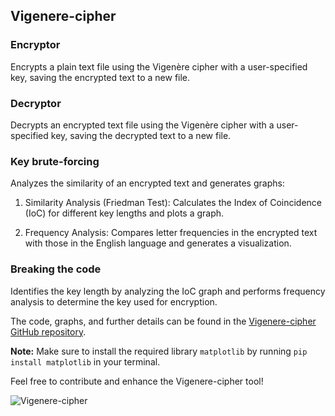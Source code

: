 ## Vigenere-cipher

### Encryptor

Encrypts a plain text file using the Vigenère cipher with a user-specified key, saving the encrypted text to a new file.

### Decryptor

Decrypts an encrypted text file using the Vigenère cipher with a user-specified key, saving the decrypted text to a new file.

### Key brute-forcing

Analyzes the similarity of an encrypted text and generates graphs:

1. Similarity Analysis (Friedman Test): Calculates the Index of Coincidence (IoC) for different key lengths and plots a graph.

2. Frequency Analysis: Compares letter frequencies in the encrypted text with those in the English language and generates a visualization.

### Breaking the code

Identifies the key length by analyzing the IoC graph and performs frequency analysis to determine the key used for encryption.

The code, graphs, and further details can be found in the [Vigenere-cipher GitHub repository](https://github.com/Santi2065/Vigenere-Cipher).

**Note:** Make sure to install the required library `matplotlib` by running `pip install matplotlib` in your terminal.

Feel free to contribute and enhance the Vigenere-cipher tool!

![Vigenere-cipher](vigenere_cipher_image.jpg)

